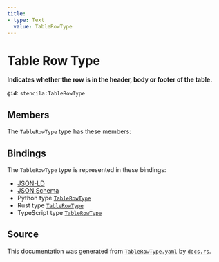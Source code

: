 ```yaml
---
title:
- type: Text
  value: TableRowType
---
```


# Table Row Type

**Indicates whether the row is in the header, body or footer of the table.**

**`@id`**: `stencila:TableRowType`

## Members

The `TableRowType` type has these members:



## Bindings

The `TableRowType` type is represented in these bindings:

- [JSON-LD](https://stencila.dev/TableRowType.jsonld)
- [JSON Schema](https://stencila.dev/TableRowType.schema.json)
- Python type [`TableRowType`](https://github.com/stencila/stencila/blob/main/python/stencila/types/table_row_type.py)
- Rust type [`TableRowType`](https://github.com/stencila/stencila/blob/main/rust/schema/src/types/table_row_type.rs)
- TypeScript type [`TableRowType`](https://github.com/stencila/stencila/blob/main/typescript/src/types/TableRowType.ts)

## Source

This documentation was generated from [`TableRowType.yaml`](https://github.com/stencila/stencila/blob/main/schema/TableRowType.yaml) by [`docs.rs`](https://github.com/stencila/stencila/blob/main/rust/schema-gen/src/docs.rs).
